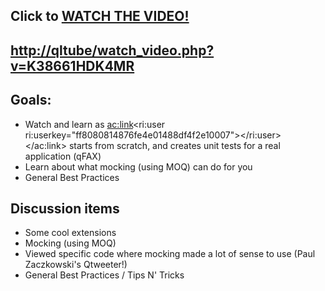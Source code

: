 
## Click to [WATCH THE VIDEO!](http://qltube/watch_video.php?v=K38661HDK4MR)

## [http://qltube/watch\_video.php?v=K38661HDK4MR](http://qltube/watch_video.php?v=K38661HDK4MR)

## Goals:

- Watch and learn as <ac:link><ri:user ri:userkey="ff8080814876fe4e01488df4f2e10007"></ri:user></ac:link> starts from scratch, and creates unit tests for a real application (qFAX)
- Learn about what mocking (using MOQ) can do for you
- General Best Practices




## Discussion items

- Some cool extensions
- Mocking (using MOQ)
- Viewed specific code where mocking made a lot of sense to use (Paul Zaczkowski's Qtweeter!)
- General Best Practices / Tips N' Tricks

